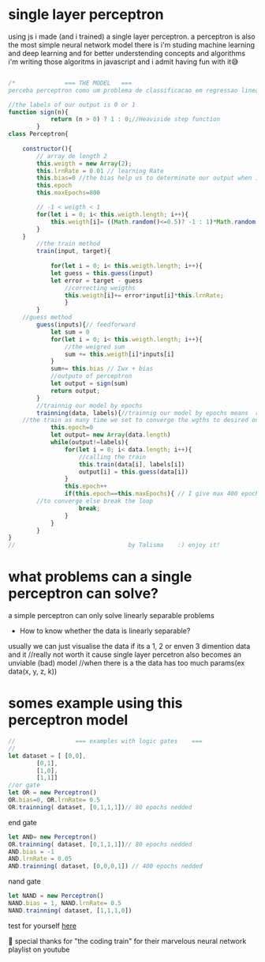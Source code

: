 # single layer perceptron 

using js i made (and i trained) a single layer perceptron.  a perceptron is also the most simple neural network model there is 
i'm studing machine learning and deep learning and for better understending concepts and algorithms i'm writing those algoritms in javascript and i admit having fun with it😅
```js

/*				=== THE MODEL	===
perceba perceptron como um problema de classificacao em regressao linear*/

//the labels of our output is 0 or 1
function sign(n){
			return (n > 0) ? 1 : 0;//Heaviside step function
		}
class Perceptron{
	
	constructor(){
		// array de length 2 
		this.weigth = new Array(2);
		this.lrnRate = 0.01 // learning Rate
		this.bias=0 //the bias help us to determinate our output when input are only zeros
		this.epoch 
		this.maxEpochs=800

		// -1 < weigth < 1
		for(let i = 0; i< this.weigth.length; i++){	
			this.weigth[i]= ((Math.random()<=0.5)? -1 : 1)*Math.random()
		}
	}
		//the train method 
		train(input, target){
			
			for(let i = 0; i< this.weigth.length; i++){
			let guess = this.guess(input)
			let error = target - guess 
				//correcting weigths
				this.weigth[i]+= error*input[i]*this.lrnRate;
				}
		}
    //guess method 
		guess(inputs){// feedforward
			let sum = 0
			for(let i = 0; i< this.weigth.length; i++){
				//the weigred sum
				sum += this.weigth[i]*inputs[i]
			}	 
			sum+= this.bias // Σwx + bias 
			//outputo of perceptron
			let output = sign(sum)
			return output;	
		}	
		//trainnig our model by epochs 	
		trainning(data, labels){//trainnig our model by epochs means  repeat 
    //the train as many time we set to converge the wgths to desired ones	
			this.epoch=0
			let output= new Array(data.length)
			while(output!=labels){
				for(let i = 0; i< data.length; i++){
					//calling the train
					this.train(data[i], labels[i])
					output[i] = this.guess(data[i])
				}
				this.epoch++
				if(this.epoch==this.maxEpochs){ // I give max 400 epochs 
        //to converge else break the loop
					break;
				}
			}
		}				
}
//                                by Talisma	:) enjoy it!
```


# what problems can a single perceptron can solve?

a simple perceptron can only solve linearly separable problems

* How to know whether the data is linearly separable?

usually we can just visualise the data if its a 1, 2 or enven 3 dimention data and it 
//really not worth it cause single layer percetron also becomes an unviable (bad) model 
//when there is a the data has too much params(ex data(x, y, z, k)) 

# somes example using this perceptron model
```js
//		           === examples with logic gates	===
//
let dataset = [	[0,0],
		[0,1], 
		[1,0],
		[1,1]]
//or gate
let OR = new Perceptron()
OR.bias=0, OR.lrnRate= 0.5
OR.trainning( dataset, [0,1,1,1])// 80 epochs nedded
```
end gate 
```js
let AND= new Perceptron()
OR.trainning( dataset, [0,1,1,1])// 80 epochs nedded
AND.bias = -1
AND.lrnRate = 0.05 
AND.trainning( dataset, [0,0,0,1]) // 400 epochs nedded
```
nand gate  

```js
let NAND = new Perceptron()
NAND.bias = 1, NAND.lrnRate= 0.5
NAND.trainning( dataset, [1,1,1,0]) 
```

test for yourself <a href="https://singlelayerperceptron.talismamanuel.repl.co">here</a>

🤩 special thanks for "the coding train" for their marvelous neural network playlist on youtube

